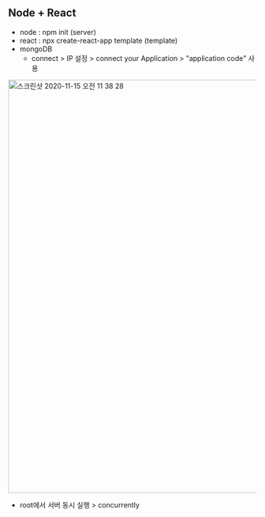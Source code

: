## Node + React

* node : npm init (server)
* react : npx create-react-app template (template)
* mongoDB
    * connect > IP 설정 > connect your Application > "application code" 사용
<img width="836" alt="스크린샷 2020-11-15 오전 11 38 28" src="https://user-images.githubusercontent.com/53853730/99161593-53f23980-2737-11eb-8afc-5a11f709bce2.png">

* root에서 서버 동시 실행 > concurrently 